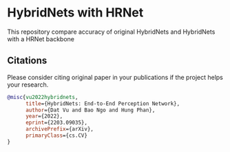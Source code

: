 # HybridNets with HRNet
This repository compare accuracy of original HybridNets and HybridNets with a HRNet backbone



## Citations
Please consider citing original paper in your publications if the project helps your research.

```BibTeX
@misc{vu2022hybridnets,
      title={HybridNets: End-to-End Perception Network}, 
      author={Dat Vu and Bao Ngo and Hung Phan},
      year={2022},
      eprint={2203.09035},
      archivePrefix={arXiv},
      primaryClass={cs.CV}
}
```
 
